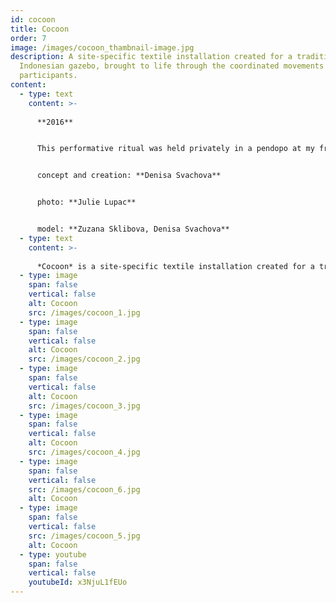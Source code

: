 ```yaml
---
id: cocoon
title: Cocoon
order: 7
image: /images/cocoon_thambnail-image.jpg
description: A site-specific textile installation created for a traditional
  Indonesian gazebo, brought to life through the coordinated movements of two
  participants.
content:
  - type: text
    content: >-
      
      **2016**


      This performative ritual was held privately in a pendopo at my friend's home with Julie Lupacova in Yogyakarta, Indonesia, in 2016.


      concept and creation: **Denisa Svachova**


      photo: **Julie Lupac**


      model: **Zuzana Sklibova, Denisa Svachova**
  - type: text
    content: >-
      
      *Cocoon* is a site-specific textile installation created for a traditional Indonesian gazebo called pendopo. The piece comes to life through the interaction of two participants, who generate a spatial composition by wrapping and unwrapping fabric around themselves and the pendopo's pillars. One participant sits in the center, hidden and wrapped in fabric on a wheeled object, while the other winds the fabric around themselves and pulls the object to one side, prompting the seated participant to emerge and unravel.
  - type: image
    span: false
    vertical: false
    alt: Cocoon
    src: /images/cocoon_1.jpg
  - type: image
    span: false
    vertical: false
    alt: Cocoon
    src: /images/cocoon_2.jpg
  - type: image
    span: false
    vertical: false
    alt: Cocoon
    src: /images/cocoon_3.jpg
  - type: image
    span: false
    vertical: false
    alt: Cocoon
    src: /images/cocoon_4.jpg
  - type: image
    span: false
    vertical: false
    src: /images/cocoon_6.jpg
    alt: Cocoon
  - type: image
    span: false
    vertical: false
    src: /images/cocoon_5.jpg
    alt: Cocoon
  - type: youtube
    span: false
    vertical: false
    youtubeId: x3NjuL1fEUo
---
```

